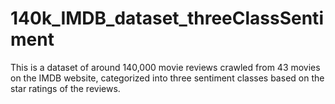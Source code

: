 # 140k_IMDB_dataset_threeClassSentiment
This is a dataset of around 140,000 movie reviews crawled from 43 movies on the IMDB website, categorized into three sentiment classes based on the star ratings of the reviews.

